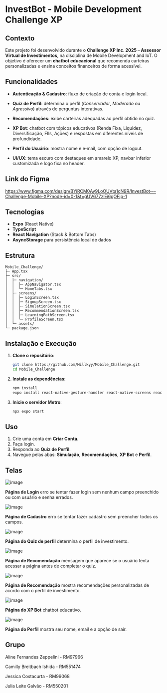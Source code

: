 # InvestBot - Mobile Development Challenge XP

## Contexto

  Este projeto foi desenvolvido durante o **Challenge XP Inc. 2025 – Assessor Virtual de Investimentos**, na disciplina de Mobile Development and IoT. O objetivo é oferecer um **chatbot educacional** que recomenda carteiras personalizadas e ensina conceitos financeiros de forma acessível.

## Funcionalidades

* **Autenticação & Cadastro**: fluxo de criação de conta e login local.
  
* **Quiz de Perfil**: determina o perfil (*Conservador*, *Moderado* ou *Agressivo*) através de perguntas interativas.
  
* **Recomendações**: exibe carteiras adequadas ao perfil obtido no quiz.
  
* **XP Bot**: chatbot com tópicos educativos (Renda Fixa, Liquidez, Diversificação, FIIs, Ações) e respostas em diferentes níveis de profundidade.
  
* **Perfil do Usuário**: mostra nome e e‑mail, com opção de logout.
  
* **UI/UX**: tema escuro com destaques em amarelo XP, navbar inferior customizada e logo fixa no header.

## Link do Figma

https://www.figma.com/design/BYiRCM0Ay9LoOUVta1cN9R/InvestBot---Challenge-Mobile-XP?node-id=0-1&t=gUV677zlEi6gOFip-1

## Tecnologias

* **Expo** (React Native)
* **TypeScript**
* **React Navigation** (Stack & Bottom Tabs)
* **AsyncStorage** para persistência local de dados

## Estrutura

```plaintext
Mobile_Challenge/
├─ App.tsx
├─ src/
│  ├─ navigation/
│  │  ├─ AppNavigator.tsx
│  │  └─ HomeTabs.tsx
│  ├─ screens/
│  │  ├─ LoginScreen.tsx
│  │  ├─ SignupScreen.tsx
│  │  ├─ SimulationScreen.tsx
│  │  ├─ RecommendationScreen.tsx
│  │  ├─ LearningPathScreen.tsx
│  │  └─ ProfileScreen.tsx
│  └─ assets/
└─ package.json
```

## Instalação e Execução

1. **Clone o repositório**:

   ```bash
   git clone https://github.com/Millkyy/Mobile_Challenge.git
   cd Mobile_Challenge
   ```
2. **Instale as dependências**:

   ```bash
   npm install
   expo install react-native-gesture-handler react-native-screens react-native-safe-area-context @react-navigation/native @react-navigation/stack @react-navigation/bottom-tabs @react-native-async-storage/async-storage
   ```
3. **Inicie o servidor Metro**:

   ```bash
   npx expo start
   ```

## Uso

1. Crie uma conta em **Criar Conta**.
2. Faça login.
3. Responda ao **Quiz de Perfil**.
4. Navegue pelas abas: **Simulação**, **Recomendações**, **XP Bot** e **Perfil**.

## Telas
![image](https://github.com/user-attachments/assets/27c63b6e-bb86-4cfe-a3bd-a2ae56e49500)

**Página de Login** erro se tentar fazer login sem nenhum campo preenchido ou com usuário e senha errados.


![image](https://github.com/user-attachments/assets/6b5ead48-e6a4-4733-9aa1-34bf33f3868b)

**Página de Cadastro** erro se tentar fazer cadastro sem preencher todos os campos.


![image](https://github.com/user-attachments/assets/e9076200-7d98-47aa-b330-c227bd3fbd3b)

**Página do Quiz de perfil** determina o perfil de investimento.


![image](https://github.com/user-attachments/assets/8d712690-874e-438d-8190-d49a8bba3ada)

**Página de Recomendação** mensagem que aparece se o usuário tenta acessar a página antes de completar o quiz.


![image](https://github.com/user-attachments/assets/ad583da6-1e76-4bfb-93f1-71b22d135d4f)

**Página de Recomendação** mostra recomendações personalizadas de acordo com o perfil de investimento.


![image](https://github.com/user-attachments/assets/b47aef3c-d176-4411-9e49-a7646d056fc3)

**Página do XP Bot** chatbot educativo.


![image](https://github.com/user-attachments/assets/e2bf2cc2-2f25-47e2-a15c-d82af8594785)

**Página do Perfil** mostra seu nome, email e a opção de sair.

## Grupo

Aline Fernandes Zeppelini - RM97966

Camilly Breitbach Ishida - RM551474

Jessica Costacurta - RM99068

Julia Leite Galvão - RM550201
